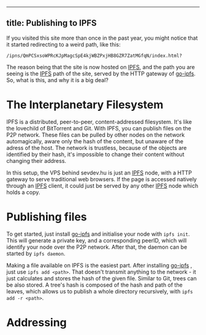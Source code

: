 -------------------------
title: Publishing to IPFS
-------------------------

If you visited this site more than once in the past year, you might notice
that it started redirecting to a weird path, like this:

```
/ipns/QmPCSxsoWPRcKJpMagcSpE4kjWBZPxjHB8GZR7ZatMGfqN/index.html?
```

The reason being that the site is now hosted on [IPFS], and the path
you are seeing is the [IPFS] path of the site, served by the HTTP gateway
of [go-ipfs]. So, what is this, and why it is a big deal?

<!-- TEASER -->

# The Interplanetary Filesystem

IPFS is a distributed, peer-to-peer, content-addressed filesystem. It's like
the lovechild of BitTorrent and Git. With IPFS, you can publish files on the
P2P network. These files can be pulled by other nodes on the network 
automagically, aware only the hash of the content, but unaware of the
adress of the host. The network is trustless, because of the objects are
identified by their hash, it's impossible to change their content without
changing their address.

In this setup, the VPS behind sevdev.hu is just an [IPFS] node, with a HTTP
gateway to serve traditional web browsers. If the page is accessed natively
through an [IPFS] client, it could just be served by any other [IPFS] node
which holds a copy.

# Publishing files

To get started, just install [go-ipfs] and initialise your node with
`ipfs init`. This will generate a private key, and a corresponding peerID,
which will identify your node over the P2P network. After that, the daemon
can be started by `ipfs daemon`.

Making a file available on IPFS is the easiest part. After installing
[go-ipfs] , just use `ipfs add <path>`. That doesn't transmit anything
to the network - it just calculates and stores the hash of the given
file. Similar to Git, trees can be also stored. A tree's hash is composed
of the hash and path of the leaves, which allows us to publish a whole
directory recursively, with `ipfs add -r <path>`.

# Addressing







[IPFS]: https://ipfs.io
[go-ipfs]: https://github.com/ipfs/go-ipfs

